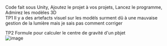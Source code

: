 Code fait sous Unity,
Ajoutez le projet à vos projets,
Lancez le programme,
Admirez les modèles 3D
<br>
TP1
Il y a des artefacts visuel sur les modèls surment dû à une mauvaise gestion de la lumière mais je sais pas comment corriger

TP2
Formule pour calculer le centre de gravité d'un pbjet <br/>
![image](https://github.com/user-attachments/assets/cc08d0d3-51de-40a3-9985-5a43eaa5b8d0)

